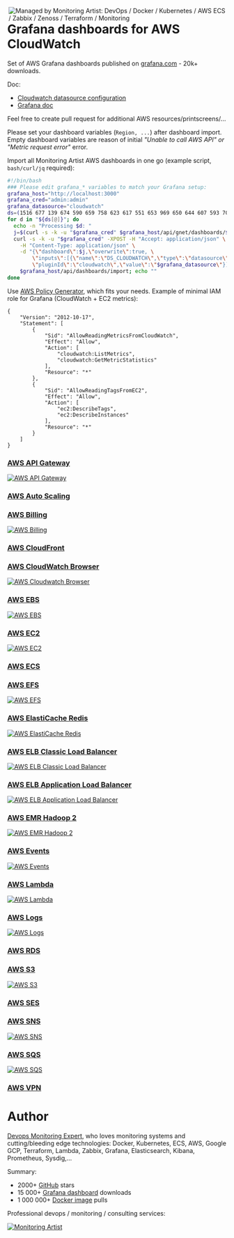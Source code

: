 [<img src="https://monitoringartist.github.io/managed-by-monitoringartist.png" alt="Managed by Monitoring Artist: DevOps / Docker / Kubernetes / AWS ECS / Zabbix / Zenoss / Terraform / Monitoring" align="right"/>](http://www.monitoringartist.com 'DevOps / Docker / Kubernetes / AWS ECS / Zabbix / Zenoss / Terraform / Monitoring')

# Grafana dashboards for AWS CloudWatch

Set of AWS Grafana dashboards published on
[grafana.com](https://grafana.com/dashboards?dataSource=cloudwatch) -
20k+ downloads.

Doc:
- [Cloudwatch datasource configuration](http://docs.grafana.org/datasources/cloudwatch/)
- [Grafana doc](http://docs.grafana.org/)

Feel free to create pull request for additional AWS resources/printscreens/...

Please set your dashboard variables (`Region, ...`) after dashboard import.
Empty dashboard variables are reason of initial *"Unable to call AWS API" or "Metric request error"* error.

Import all Monitoring Artist AWS dashboards in one go (example script,
`bash/curl/jq` required):

```bash
#!/bin/bash
### Please edit grafana_* variables to match your Grafana setup:
grafana_host="http://localhost:3000"
grafana_cred="admin:admin"
grafana_datasource="cloudwatch"
ds=(1516 677 139 674 590 659 758 623 617 551 653 969 650 644 607 593 707 575 1519 581 584 2969);
for d in "${ds[@]}"; do
  echo -n "Processing $d: "
  j=$(curl -s -k -u "$grafana_cred" $grafana_host/api/gnet/dashboards/$d | jq .json)
  curl -s -k -u "$grafana_cred" -XPOST -H "Accept: application/json" \
    -H "Content-Type: application/json" \
    -d "{\"dashboard\":$j,\"overwrite\":true, \
        \"inputs\":[{\"name\":\"DS_CLOUDWATCH\",\"type\":\"datasource\", \
        \"pluginId\":\"cloudwatch\",\"value\":\"$grafana_datasource\"}]}" \
    $grafana_host/api/dashboards/import; echo ""
done
```

Use [AWS Policy Generator](http://awspolicygen.s3.amazonaws.com/policygen.html),
which fits your needs. Example of minimal IAM role for Grafana (CloudWatch + EC2 metrics):

```
{
    "Version": "2012-10-17",
    "Statement": [
        {
            "Sid": "AllowReadingMetricsFromCloudWatch",
            "Effect": "Allow",
            "Action": [
                "cloudwatch:ListMetrics",
                "cloudwatch:GetMetricStatistics"
            ],
            "Resource": "*"
        },
        {
            "Sid": "AllowReadingTagsFromEC2",
            "Effect": "Allow",
            "Action": [
                "ec2:DescribeTags",
                "ec2:DescribeInstances"
            ],
            "Resource": "*"
        }
    ]
}
```

### [AWS API Gateway](https://github.com/monitoringartist/grafana-aws-cloudwatch-dashboards/tree/master/aws-api-gateway)
[![AWS API Gateway](aws-api-gateway/aws-api-gateway.png)](https://github.com/monitoringartist/grafana-aws-cloudwatch-dashboards/tree/master/aws-api-gateway)

### [AWS Auto Scaling](https://github.com/monitoringartist/grafana-aws-cloudwatch-dashboards/tree/master/aws-autoscaling)

### [AWS Billing](https://github.com/monitoringartist/grafana-aws-cloudwatch-dashboards/tree/master/aws-billing)
[![AWS Billing](aws-billing/aws-billing.png)](https://github.com/monitoringartist/grafana-aws-cloudwatch-dashboards/tree/master/aws-billing)

### [AWS CloudFront](https://github.com/monitoringartist/grafana-aws-cloudwatch-dashboards/tree/master/aws-cloudfront)

### [AWS CloudWatch Browser](https://github.com/monitoringartist/grafana-aws-cloudwatch-dashboards/tree/master/aws-cloudwatch-browser)
[![AWS Cloudwatch Browser](aws-cloudwatch-browser/aws-cloudwatch-browser.png)](https://github.com/monitoringartist/grafana-aws-cloudwatch-dashboards/tree/master/aws-cloudwatch-browser)

### [AWS EBS](https://github.com/monitoringartist/grafana-aws-cloudwatch-dashboards/tree/master/aws-ebs)
[![AWS EBS](aws-ebs/aws-ebs.png)](https://github.com/monitoringartist/grafana-aws-cloudwatch-dashboards/tree/master/aws-ebs)

### [AWS EC2](https://github.com/monitoringartist/grafana-aws-cloudwatch-dashboards/tree/master/aws-ec2)
[![AWS EC2](aws-ec2/aws-ec2.png)](https://github.com/monitoringartist/grafana-aws-cloudwatch-dashboards/tree/master/aws-ec2)

### [AWS ECS](https://github.com/monitoringartist/grafana-aws-cloudwatch-dashboards/tree/master/aws-ecs)

### [AWS EFS](https://github.com/monitoringartist/grafana-aws-cloudwatch-dashboards/tree/master/aws-efs)
[![AWS EFS](aws-efs/aws-efs.png)](https://github.com/monitoringartist/grafana-aws-cloudwatch-dashboards/tree/master/aws-efs)

### [AWS ElastiCache Redis](https://github.com/monitoringartist/grafana-aws-cloudwatch-dashboards/tree/master/aws-elasticache)
[![AWS ElastiCache Redis](aws-elasticache/aws-elasticache-redis.png)](https://github.com/monitoringartist/grafana-aws-cloudwatch-dashboards/tree/master/aws-elasticache)

### [AWS ELB Classic Load Balancer](https://github.com/monitoringartist/grafana-aws-cloudwatch-dashboards/tree/master/aws-elb)
[![AWS ELB Classic Load Balancer](aws-elb/aws-elb-classic-lb.png)](https://github.com/monitoringartist/grafana-aws-cloudwatch-dashboards/tree/master/aws-elb)

### [AWS ELB Application Load Balancer](https://github.com/monitoringartist/grafana-aws-cloudwatch-dashboards/tree/master/aws-elb)
[![AWS ELB Application Load Balancer](aws-elb/aws-elb-application-lb.png)](https://github.com/monitoringartist/grafana-aws-cloudwatch-dashboards/tree/master/aws-elb)

### [AWS EMR Hadoop 2](https://github.com/monitoringartist/grafana-aws-cloudwatch-dashboards/tree/master/aws-emr)
[![AWS EMR Hadoop 2](aws-emr/aws-emr-hadoop-2.png)](https://github.com/monitoringartist/grafana-aws-cloudwatch-dashboards/tree/master/aws-emr)

### [AWS Events](https://github.com/monitoringartist/grafana-aws-cloudwatch-dashboards/tree/master/aws-events)
[![AWS Events](aws-events/aws-events.png)](https://github.com/monitoringartist/grafana-aws-cloudwatch-dashboards/tree/master/aws-events)

### [AWS Lambda](https://github.com/monitoringartist/grafana-aws-cloudwatch-dashboards/tree/master/aws-lambda)
[![AWS Lambda](aws-lambda/aws-lambda.png)](https://github.com/monitoringartist/grafana-aws-cloudwatch-dashboards/tree/master/aws-lambda)

### [AWS Logs](https://github.com/monitoringartist/grafana-aws-cloudwatch-dashboards/tree/master/aws-logs)
[![AWS Logs](aws-logs/aws-logs.png)](https://github.com/monitoringartist/grafana-aws-cloudwatch-dashboards/tree/master/aws-logs)

### [AWS RDS](https://github.com/monitoringartist/grafana-aws-cloudwatch-dashboards/tree/master/aws-rds)

### [AWS S3](https://github.com/monitoringartist/grafana-aws-cloudwatch-dashboards/tree/master/aws-s3)
[![AWS S3](aws-s3/aws-s3.png)](https://github.com/monitoringartist/grafana-aws-cloudwatch-dashboards/tree/master/aws-s3)

### [AWS SES](https://github.com/monitoringartist/grafana-aws-cloudwatch-dashboards/tree/master/aws-ses)

### [AWS SNS](https://github.com/monitoringartist/grafana-aws-cloudwatch-dashboards/tree/master/aws-sns)
[![AWS SNS](aws-sns/aws-sns.png)](https://github.com/monitoringartist/grafana-aws-cloudwatch-dashboards/tree/master/aws-sns)

### [AWS SQS](https://github.com/monitoringartist/grafana-aws-cloudwatch-dashboards/tree/master/aws-sqs)
[![AWS SQS](aws-sqs/aws-sqs.png)](https://github.com/monitoringartist/grafana-aws-cloudwatch-dashboards/tree/master/aws-sqs)

### [AWS VPN](https://github.com/monitoringartist/grafana-aws-cloudwatch-dashboards/tree/master/aws-vpn)

# Author

[Devops Monitoring Expert](http://www.jangaraj.com 'DevOps / Docker / Kubernetes / AWS ECS / Google GCP / Zabbix / Zenoss / Terraform / Monitoring'),
who loves monitoring systems and cutting/bleeding edge technologies: Docker,
Kubernetes, ECS, AWS, Google GCP, Terraform, Lambda, Zabbix, Grafana, Elasticsearch,
Kibana, Prometheus, Sysdig,...

Summary:
* 2000+ [GitHub](https://github.com/monitoringartist/) stars
* 15 000+ [Grafana dashboard](https://grafana.net/monitoringartist) downloads
* 1 000 000+ [Docker image](https://hub.docker.com/u/monitoringartist/) pulls

Professional devops / monitoring / consulting services:

[![Monitoring Artist](http://monitoringartist.com/img/github-monitoring-artist-logo.jpg)](http://www.monitoringartist.com 'DevOps / Docker / Kubernetes / AWS ECS / Google GCP / Zabbix / Zenoss / Terraform / Monitoring')
